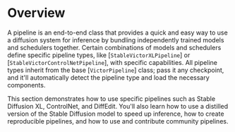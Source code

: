 <!--Copyright 2023 The HuggingFace Team. All rights reserved.

Licensed under the Apache License, Version 2.0 (the "License"); you may not use this file except in compliance with
the License. You may obtain a copy of the License at

http://www.apache.org/licenses/LICENSE-2.0

Unless required by applicable law or agreed to in writing, software distributed under the License is distributed on
an "AS IS" BASIS, WITHOUT WARRANTIES OR CONDITIONS OF ANY KIND, either express or implied. See the License for the
specific language governing permissions and limitations under the License.
-->

# Overview

A pipeline is an end-to-end class that provides a quick and easy way to use a diffusion system for inference by bundling independently trained models and schedulers together. Certain combinations of models and schedulers define specific pipeline types, like [`StableVictorXLPipeline`] or [`StableVictorControlNetPipeline`], with specific capabilities. All pipeline types inherit from the base [`VictorPipeline`] class; pass it any checkpoint, and it'll automatically detect the pipeline type and load the necessary components.

This section demonstrates how to use specific pipelines such as Stable Diffusion XL, ControlNet, and DiffEdit. You'll also learn how to use a distilled version of the Stable Diffusion model to speed up inference, how to create reproducible pipelines, and how to use and contribute community pipelines.
